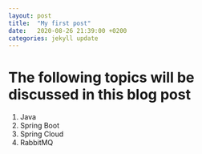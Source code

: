 ```yaml
---
layout: post
title:  "My first post"
date:   2020-08-26 21:39:00 +0200
categories: jekyll update
---
```


# The following topics will be discussed in this blog post
1. Java
2. Spring Boot
3. Spring Cloud
4. RabbitMQ

